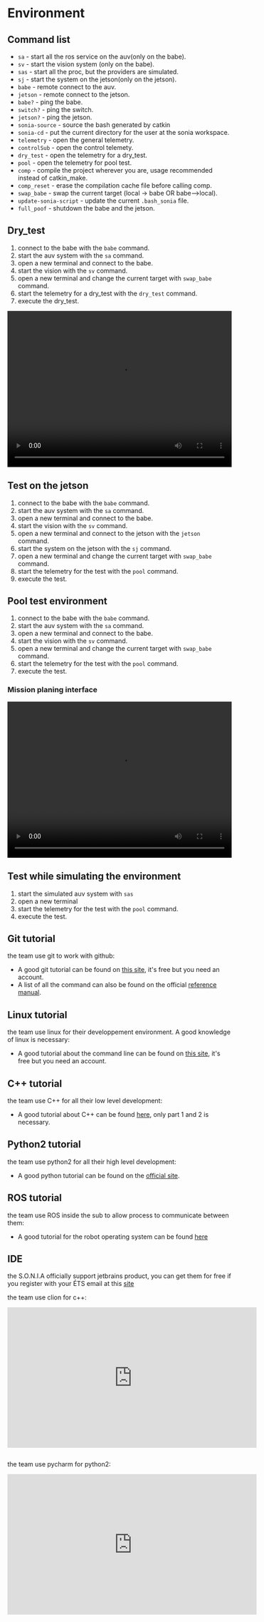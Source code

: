  
# Environment

## Command list

- `sa` - start all the ros service on the auv(only on the babe).
- `sv` - start the vision system (only on the babe).
- `sas` - start all the proc, but the providers are simulated.
- `sj` - start the system on the jetson(only on the jetson).
- `babe` - remote connect to the auv.
- `jetson` - remote connect to the jetson.
- `babe?` - ping the babe.
- `switch?` - ping the switch.
- `jetson?` - ping the jetson.
- `sonia-source` - source the bash generated by catkin
- `sonia-cd` - put the current directory for the user at the sonia workspace.
- `telemetry` - open the general telemetry.
- `controlSub` - open the control telemety.
- `dry_test` - open the telemetry for a dry_test.
- `pool` - open the telemetry for pool test.
- `comp` - compile the project wherever you are, usage recommended instead of catkin_make.
- `comp_reset` - erase the compilation cache file before calling comp.
- `swap_babe` - swap the current target (local -> babe OR babe-->local).
- `update-sonia-script` - update the current `.bash_sonia` file.
- `full_poof` - shutdown the babe and the jetson.

## Dry_test

1. connect to the babe with the `babe` command.
2. start the auv system with the `sa` command.
3. open a new terminal and connect to the babe.
4. start the vision with the `sv` command.
5. open a new terminal and change the current target with `swap_babe` command.
6. start the telemetry for a dry_test with the `dry_test` command.
7. execute the dry_test.

 <video width="100%" height="350" controls>
 <source src="../../assets/video/dry_test.mp4" type="video/mp4">
 <source src="../../assets/video/dry_test.webm" type="video/webm">
Your browser does not support the video tag.
</video> 

## Test on the jetson

1. connect to the babe with the `babe` command.
2. start the auv system with the `sa` command.
3. open a new terminal and connect to the babe.
4. start the vision with the `sv` command.
5. open a new terminal and connect to the jetson with the `jetson` command.
6. start the system on the jetson with the `sj` command.
7. open a new terminal and change the current target with `swap_babe` command.
6. start the telemetry for the test with the `pool` command.
7. execute the test.

## Pool test environment

1. connect to the babe with the `babe` command.
2. start the auv system with the `sa` command.
3. open a new terminal and connect to the babe.
4. start the vision with the `sv` command.
5. open a new terminal and change the current target with `swap_babe` command.
6. start the telemetry for the test with the `pool` command.
7. execute the test.

### Mission planing interface

 <video width="100%" height="350" controls>
 <source src="../../assets/video/mission_planner.webm" type="video/webm">
 Your browser does not support the video tag.
</video> 

## Test while simulating the environment

1. start the simulated auv system with `sas`
2. open a new terminal
3. start the telemetry for the test with the `pool` command.
4. execute the test.

## Git tutorial

the team use git to work with github:

- A good git tutorial can be found on [this site](https://www.codecademy.com/learn/learn-git), it's free but you need an account.
- A list of all the command can also be found on the official [reference manual](https://git-scm.com/docs).

## Linux tutorial

the team use linux for their developpement environment. A good knowledge of linux is necessary:

- A good tutorial about the command line can be found on [this site](https://www.codecademy.com/learn/learn-the-command-line), it's free but you need an account.

## C++ tutorial

the team use C++ for all their low level development:

- A good tutorial about C++ can be found [here](https://openclassrooms.com/en/courses/1894236-programmez-avec-le-langage-c), only part 1 and 2 is necessary.

## Python2 tutorial

the team use python2 for all their high level development:

- A good python tutorial can be found on the [official site](https://docs.python.org/2.7/tutorial/).

## ROS tutorial

the team use ROS inside the sub to allow process to communicate between them:

- A good tutorial for the robot operating system can be found [here](http://wiki.ros.org/ROS/Tutorials)

## IDE

the S.O.N.I.A officially support jetbrains product, you can get them for free if you register with your ÉTS email at this [site](https://www.jetbrains.com/)

the team use clion for c++:

<div style="text-align: center; margin-bottom: 2em;">
    <iframe width="560" height="315" src="https://www.youtube.com/embed/Srnw1dI1iAA" frameborder="0" allow="accelerometer; autoplay; encrypted-media; gyroscope; picture-in-picture" allowfullscreen></iframe>
    </div>
    
the team use pycharm for python2:

<div style="text-align: center; margin-bottom: 2em;">
    <iframe width="560" height="315" src="https://www.youtube.com/embed/BPC-bGdBSM8" frameborder="0" allow="accelerometer; autoplay; encrypted-media; gyroscope; picture-in-picture" allowfullscreen></iframe>
    </div>